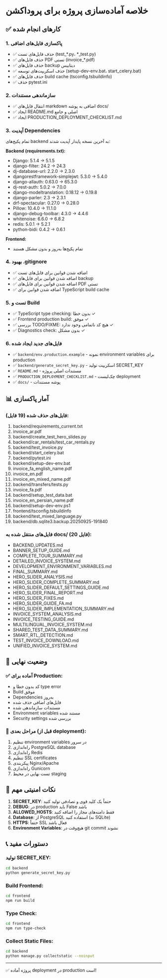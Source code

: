 # خلاصه آماده‌سازی پروژه برای پروداکشن

## ✅ کارهای انجام شده

### 1. پاکسازی فایل‌های اضافی
- ✅ حذف فایل‌های تست (test_*.py، *_test.py)
- ✅ حذف فایل‌های PDF تستی (invoice_*.pdf)
- ✅ حذف فایل‌های backup دیتابیس
- ✅ حذف اسکریپت‌های توسعه (setup-dev-env.bat، start_celery.bat)
- ✅ حذف فایل‌های build cache (tsconfig.tsbuildinfo)
- ✅ حذف pytest.ini

### 2. سازماندهی مستندات
- ✅ انتقال فایل‌های markdown اضافی به پوشه docs/
- ✅ ایجاد README.md اصلی و جامع
- ✅ ایجاد PRODUCTION_DEPLOYMENT_CHECKLIST.md

### 3. آپدیت Dependencies
تمام پکیج‌های backend به آخرین نسخه پایدار آپدیت شدند:

**Backend (requirements.txt):**
- Django: 5.1.4 → 5.1.5
- django-filter: 24.2 → 24.3
- dj-database-url: 2.2.0 → 2.3.0
- djangorestframework-simplejwt: 5.3.0 → 5.4.0
- django-allauth: 0.63.0 → 65.3.0
- dj-rest-auth: 5.0.2 → 7.0.0
- django-modeltranslation: 0.18.12 → 0.19.8
- django-parler: 2.3 → 2.3.1
- drf-spectacular: 0.27.0 → 0.28.0
- Pillow: 10.4.0 → 11.1.0
- django-debug-toolbar: 4.3.0 → 4.4.6
- whitenoise: 6.6.0 → 6.8.2
- redis: 5.0.1 → 5.2.1
- python-bidi: 0.4.2 → 0.6.1

**Frontend:**
- تمام پکیج‌ها به‌روز و بدون مشکل هستند

### 4. بهبود .gitignore
- ✅ اضافه شدن قوانین برای فایل‌های تست
- ✅ اضافه شدن قوانین برای فایل‌های backup
- ✅ اضافه شدن قوانین برای فایل‌های PDF تستی
- ✅ اضافه شدن قوانین برای TypeScript build cache

### 5. تست و Build
- ✅ TypeScript type checking: بدون خطا ✓
- ✅ Frontend production build: موفق ✓
- ✅ بررسی TODO/FIXME: هیچ کد ناتمامی وجود ندارد ✓
- ✅ Diagnostics check: بدون مشکل ✓

### 6. فایل‌های جدید ایجاد شده
- ✅ `backend/env.production.example` - نمونه environment variables برای production
- ✅ `backend/generate_secret_key.py` - اسکریپت تولید SECRET_KEY
- ✅ `README.md` - مستندات اصلی پروژه
- ✅ `PRODUCTION_DEPLOYMENT_CHECKLIST.md` - چک‌لیست deployment
- ✅ `docs/` - پوشه مستندات

## 📊 آمار پاکسازی

### فایل‌های حذف شده (19 فایل):
1. backend/requirements_current.txt
2. invoice_ar.pdf
3. backend/create_test_hero_slides.py
4. backend/car_rentals/test_car_rentals.py
5. backend/test_invoice.py
6. backend/start_celery.bat
7. backend/pytest.ini
8. backend/setup-dev-env.bat
9. invoice_fa_english_name.pdf
10. invoice_en.pdf
11. invoice_en_mixed_name.pdf
12. backend/transfers/tests.py
13. invoice_fa.pdf
14. backend/setup_test_data.bat
15. invoice_en_persian_name.pdf
16. backend/setup-dev-env.ps1
17. frontend/tsconfig.tsbuildinfo
18. backend/test_mixed_language.py
19. backend/db.sqlite3.backup.20250925-191840

### فایل‌های منتقل شده به docs/ (20 فایل):
- BACKEND_UPDATES.md
- BANNER_SETUP_GUIDE.md
- COMPLETE_TOUR_SUMMARY.md
- DETAILED_INVOICE_SYSTEM.md
- DEVELOPMENT_ENVIRONMENT_VARIABLES.md
- FINAL_SUMMARY.md
- HERO_SLIDER_ANALYSIS.md
- HERO_SLIDER_COMPLETE_SUMMARY.md
- HERO_SLIDER_DEFAULT_SETTINGS_GUIDE.md
- HERO_SLIDER_FINAL_REPORT.md
- HERO_SLIDER_FIXES.md
- HERO_SLIDER_GUIDE_FA.md
- HERO_SLIDER_IMPLEMENTATION_SUMMARY.md
- INVOICE_SYSTEM_ANALYSIS.md
- INVOICE_TESTING_GUIDE.md
- MULTILINGUAL_INVOICE_SYSTEM.md
- SHARED_TEST_DATA_SUMMARY.md
- SMART_RTL_DETECTION.md
- TEST_INVOICE_DOWNLOAD.md
- UNIFIED_INVOICE_SYSTEM.md

## 🎯 وضعیت نهایی

### ✅ آماده برای Production:
- کد بدون خطا و type error
- Build موفق
- Dependencies به‌روز
- فایل‌های اضافی حذف شده
- مستندات سازماندهی شده
- Environment variables مستند شده
- Security settings بررسی شده

### 📝 مراحل بعدی (قبل از deployment):
1. تنظیم environment variables در سرور
2. راه‌اندازی PostgreSQL database
3. راه‌اندازی Redis
4. تنظیم SSL certificates
5. پیکربندی Nginx/Apache
6. راه‌اندازی Gunicorn
7. تست نهایی در محیط staging

## 🔐 نکات امنیتی مهم

1. **SECRET_KEY**: حتماً یک کلید قوی و تصادفی تولید کنید
2. **DEBUG**: در production باید False باشد
3. **ALLOWED_HOSTS**: فقط دامنه‌های مجاز را اضافه کنید
4. **Database**: از PostgreSQL استفاده کنید (نه SQLite)
5. **HTTPS**: حتماً SSL فعال باشد
6. **Environment Variables**: هیچ‌وقت در git commit نشوند

## 📞 دستورات مفید

### تولید SECRET_KEY:
```bash
cd backend
python generate_secret_key.py
```

### Build Frontend:
```bash
cd frontend
npm run build
```

### Type Check:
```bash
cd frontend
npm run type-check
```

### Collect Static Files:
```bash
cd backend
python manage.py collectstatic --noinput
```

---

✅ پروژه آماده deployment در production است!
